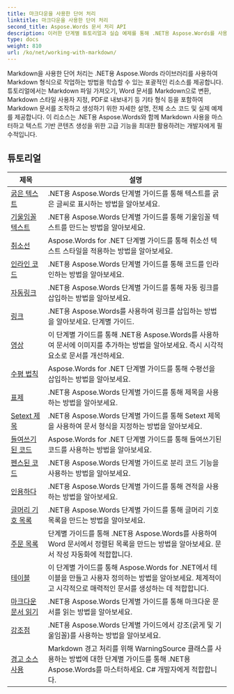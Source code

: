 ```yaml
---
title: 마크다운을 사용한 단어 처리
linktitle: 마크다운을 사용한 단어 처리
second_title: Aspose.Words 문서 처리 API
description: 이러한 단계별 튜토리얼과 실습 예제를 통해 .NET용 Aspose.Words를 사용하여 Word 문서에서 Markdown 구문으로 작업하는 방법을 알아보세요.
type: docs
weight: 810
url: /ko/net/working-with-markdown/
---
```


Markdown을 사용한 단어 처리는 .NET용 Aspose.Words 라이브러리를 사용하여 Markdown 형식으로 작업하는 방법을 학습할 수 있는 포괄적인 리소스를 제공합니다. 튜토리얼에서는 Markdown 파일 가져오기, Word 문서를 Markdown으로 변환, Markdown 스타일 사용자 지정, PDF로 내보내기 등 기타 형식 등을 포함하여 Markdown 문서를 조작하고 생성하기 위한 자세한 설명, 전체 소스 코드 및 실제 예제를 제공합니다. 이 리소스는 .NET용 Aspose.Words와 함께 Markdown 사용을 마스터하고 텍스트 기반 콘텐츠 생성을 위한 고급 기능을 최대한 활용하려는 개발자에게 필수적입니다.

 ## 튜토리얼
| 제목 | 설명 |
| --- | --- |
| [굵은 텍스트](./bold-text/) | .NET용 Aspose.Words 단계별 가이드를 통해 텍스트를 굵은 글씨로 표시하는 방법을 알아보세요. |
| [기울임꼴 텍스트](./italic-text/) | .NET용 Aspose.Words 단계별 가이드를 통해 기울임꼴 텍스트를 만드는 방법을 알아보세요. |
| [취소선](./strikethrough/) | Aspose.Words for .NET 단계별 가이드를 통해 취소선 텍스트 스타일을 적용하는 방법을 알아보세요. |
| [인라인 코드](./inline-code/) | .NET용 Aspose.Words 단계별 가이드를 통해 코드를 인라인하는 방법을 알아보세요. |
| [자동링크](./autolink/) | .NET용 Aspose.Words 단계별 가이드를 통해 자동 링크를 삽입하는 방법을 알아보세요. |
| [링크](./link/) | .NET용 Aspose.Words를 사용하여 링크를 삽입하는 방법을 알아보세요. 단계별 가이드. |
| [영상](./image/) | 이 단계별 가이드를 통해 .NET용 Aspose.Words를 사용하여 문서에 이미지를 추가하는 방법을 알아보세요. 즉시 시각적 요소로 문서를 개선하세요. |
| [수평 법칙](./horizontal-rule/) | Aspose.Words for .NET 단계별 가이드를 통해 수평선을 삽입하는 방법을 알아보세요. |
| [표제](./heading/) | .NET용 Aspose.Words 단계별 가이드를 통해 제목을 사용하는 방법을 알아보세요. |
| [Setext 제목](./setext-heading/) | .NET용 Aspose.Words 단계별 가이드를 통해 Setext 제목을 사용하여 문서 형식을 지정하는 방법을 알아보세요. |
| [들여쓰기된 코드](./indented-code/) | Aspose.Words for .NET 단계별 가이드를 통해 들여쓰기된 코드를 사용하는 방법을 알아보세요. |
| [펜스된 코드](./fenced-code/) | .NET용 Aspose.Words 단계별 가이드로 분리 코드 기능을 사용하는 방법을 알아보세요. |
| [인용하다](./quote/) | .NET용 Aspose.Words 단계별 가이드를 통해 견적을 사용하는 방법을 알아보세요. |
| [글머리 기호 목록](./bulleted-list/) | .NET용 Aspose.Words 단계별 가이드를 통해 글머리 기호 목록을 만드는 방법을 알아보세요. |
| [주문 목록](./ordered-list/) | 단계별 가이드를 통해 .NET용 Aspose.Words를 사용하여 Word 문서에서 정렬된 목록을 만드는 방법을 알아보세요. 문서 작성 자동화에 적합합니다. |
| [테이블](./table/) | 이 단계별 가이드를 통해 Aspose.Words for .NET에서 테이블을 만들고 사용자 정의하는 방법을 알아보세요. 체계적이고 시각적으로 매력적인 문서를 생성하는 데 적합합니다. |
| [마크다운 문서 읽기](./read-markdown-document/) | .NET용 Aspose.Words 단계별 가이드를 통해 마크다운 문서를 읽는 방법을 알아보세요. |
| [강조점](./emphases/) | .NET용 Aspose.Words 단계별 가이드에서 강조(굵게 및 기울임꼴)를 사용하는 방법을 알아보세요. |
| [경고 소스 사용](./use-warning-source/) | Markdown 경고 처리를 위해 WarningSource 클래스를 사용하는 방법에 대한 단계별 가이드를 통해 .NET용 Aspose.Words를 마스터하세요. C# 개발자에게 적합합니다. |